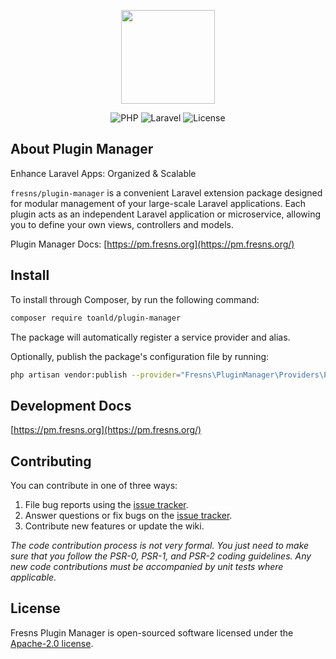 <p align="center"><a href="https://pm.fresns.org" target="_blank"><img src="https://files.fresns.org/wiki/icons/pm.png" width="150"></a></p>

<p align="center">
<img src="https://img.shields.io/badge/PHP-%5E8.0-blueviolet" alt="PHP">
<img src="https://img.shields.io/badge/Laravel-9.x%7C10.x-orange" alt="Laravel">
<img src="https://img.shields.io/badge/License-Apache--2.0-green" alt="License">
</p>

## About Plugin Manager

Enhance Laravel Apps: Organized & Scalable

`fresns/plugin-manager` is a convenient Laravel extension package designed for modular management of your large-scale Laravel applications. Each plugin acts as an independent Laravel application or microservice, allowing you to define your own views, controllers and models.

Plugin Manager Docs: [https://pm.fresns.org](https://pm.fresns.org/)

## Install

To install through Composer, by run the following command:

```bash
composer require toanld/plugin-manager
```

The package will automatically register a service provider and alias.

Optionally, publish the package's configuration file by running:

```bash
php artisan vendor:publish --provider="Fresns\PluginManager\Providers\PluginServiceProvider"
```

## Development Docs

[https://pm.fresns.org](https://pm.fresns.org/)

## Contributing

You can contribute in one of three ways:

1. File bug reports using the [issue tracker](https://github.com/fresns/plugin-manager/issues).
2. Answer questions or fix bugs on the [issue tracker](https://github.com/fresns/plugin-manager/issues).
3. Contribute new features or update the wiki.

*The code contribution process is not very formal. You just need to make sure that you follow the PSR-0, PSR-1, and PSR-2 coding guidelines. Any new code contributions must be accompanied by unit tests where applicable.*

## License

Fresns Plugin Manager is open-sourced software licensed under the [Apache-2.0 license](https://github.com/fresns/plugin-manager/blob/main/LICENSE).
